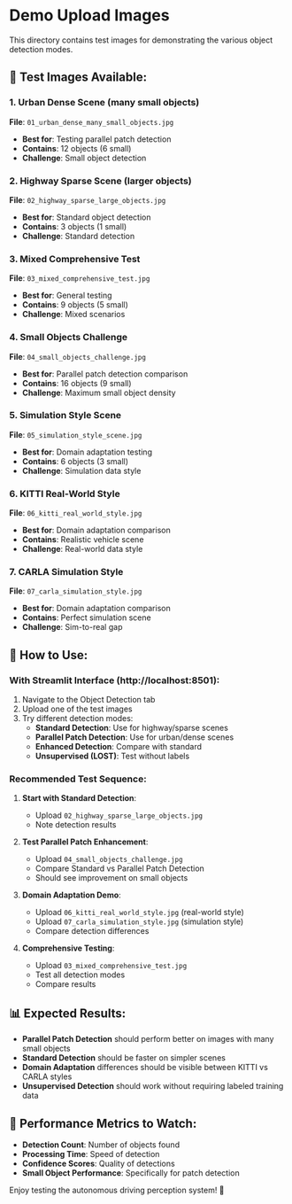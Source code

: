 # Demo Upload Images

This directory contains test images for demonstrating the various object detection modes.

## 🧪 Test Images Available:

### 1. Urban Dense Scene (many small objects)
**File**: `01_urban_dense_many_small_objects.jpg`
- **Best for**: Testing parallel patch detection
- **Contains**: 12 objects (6 small)
- **Challenge**: Small object detection

### 2. Highway Sparse Scene (larger objects)
**File**: `02_highway_sparse_large_objects.jpg`
- **Best for**: Standard object detection
- **Contains**: 3 objects (1 small)
- **Challenge**: Standard detection

### 3. Mixed Comprehensive Test
**File**: `03_mixed_comprehensive_test.jpg`
- **Best for**: General testing
- **Contains**: 9 objects (5 small)
- **Challenge**: Mixed scenarios

### 4. Small Objects Challenge
**File**: `04_small_objects_challenge.jpg`
- **Best for**: Parallel patch detection comparison
- **Contains**: 16 objects (9 small)
- **Challenge**: Maximum small object density

### 5. Simulation Style Scene
**File**: `05_simulation_style_scene.jpg`
- **Best for**: Domain adaptation testing
- **Contains**: 6 objects (3 small)
- **Challenge**: Simulation data style

### 6. KITTI Real-World Style
**File**: `06_kitti_real_world_style.jpg`
- **Best for**: Domain adaptation comparison
- **Contains**: Realistic vehicle scene
- **Challenge**: Real-world data style

### 7. CARLA Simulation Style
**File**: `07_carla_simulation_style.jpg`
- **Best for**: Domain adaptation comparison
- **Contains**: Perfect simulation scene
- **Challenge**: Sim-to-real gap

## 🚀 How to Use:

### With Streamlit Interface (http://localhost:8501):
1. Navigate to the Object Detection tab
2. Upload one of the test images
3. Try different detection modes:
   - **Standard Detection**: Use for highway/sparse scenes
   - **Parallel Patch Detection**: Use for urban/dense scenes
   - **Enhanced Detection**: Compare with standard
   - **Unsupervised (LOST)**: Test without labels

### Recommended Test Sequence:

1. **Start with Standard Detection**:
   - Upload `02_highway_sparse_large_objects.jpg`
   - Note detection results

2. **Test Parallel Patch Enhancement**:
   - Upload `04_small_objects_challenge.jpg`
   - Compare Standard vs Parallel Patch Detection
   - Should see improvement on small objects

3. **Domain Adaptation Demo**:
   - Upload `06_kitti_real_world_style.jpg` (real-world style)
   - Upload `07_carla_simulation_style.jpg` (simulation style)
   - Compare detection differences

4. **Comprehensive Testing**:
   - Upload `03_mixed_comprehensive_test.jpg`
   - Test all detection modes
   - Compare results

## 📊 Expected Results:

- **Parallel Patch Detection** should perform better on images with many small objects
- **Standard Detection** should be faster on simpler scenes
- **Domain Adaptation** differences should be visible between KITTI vs CARLA styles
- **Unsupervised Detection** should work without requiring labeled training data

## 🎯 Performance Metrics to Watch:

- **Detection Count**: Number of objects found
- **Processing Time**: Speed of detection
- **Confidence Scores**: Quality of detections
- **Small Object Performance**: Specifically for patch detection

Enjoy testing the autonomous driving perception system! 🚗

